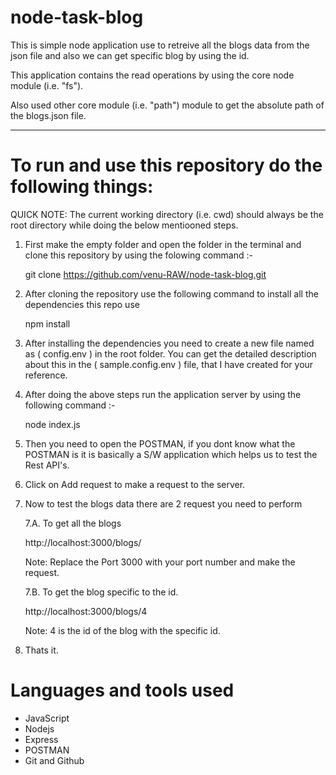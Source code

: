 # node-task-blog

This is simple node application use to retreive all the blogs data from the json file and also we can get specific blog by using the id.

This application contains the read operations by using the core node module (i.e. "fs").

Also used other core module (i.e. "path") module to get the absolute path of the blogs.json file.

---

# To run and use this repository do the following things:

QUICK NOTE: The current working directory (i.e. cwd) should always be the root directory while doing the below mentiooned steps.

1. First make the empty folder and open the folder in the terminal and clone this repository by using the folowing command :-

   git clone https://github.com/venu-RAW/node-task-blog.git

2. After cloning the repository use the following command to install all the dependencies this repo use

   npm install

3. After installing the dependencies you need to create a new file named as ( config.env ) in the root folder. You can get the detailed description about this in the ( sample.config.env ) file, that I have created for your reference.

4. After doing the above steps run the application server by using the following command :-

   node index.js

5. Then you need to open the POSTMAN, if you dont know what the POSTMAN is it is basically a S/W application which helps us to test the Rest API's.

6. Click on Add request to make a request to the server.

7. Now to test the blogs data there are 2 request you need to perform

   7.A. To get all the blogs

   http://localhost:3000/blogs/

   Note: Replace the Port 3000 with your port number and make the request.

   7.B. To get the blog specific to the id.

   http://localhost:3000/blogs/4

   Note: 4 is the id of the blog with the specific id.

8. Thats it.

# Languages and tools used

-  JavaScript
-  Nodejs
-  Express
-  POSTMAN
-  Git and Github
